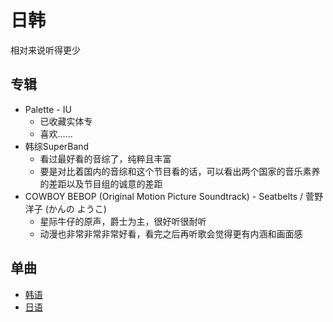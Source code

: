 # 日韩

相对来说听得更少

## 专辑

* Palette - IU
  * 已收藏实体专
  * 喜欢……
* 韩综SuperBand
  * 看过最好看的音综了，纯粹且丰富
  * 要是对比着国内的音综和这个节目看的话，可以看出两个国家的音乐素养的差距以及节目组的诚意的差距
* COWBOY BEBOP (Original Motion Picture Soundtrack) - Seatbelts / 菅野洋子 (かんの ようこ)
  * 星际牛仔的原声，爵士为主，很好听很耐听
  * 动漫也非常非常非常好看，看完之后再听歌会觉得更有内涵和画面感

## 单曲

* [韩语](https://c.y.qq.com/base/fcgi-bin/u?__=KpstHNPdf9A9)
* [日语](https://c.y.qq.com/base/fcgi-bin/u?__=xWnrBEPdfX0S)
